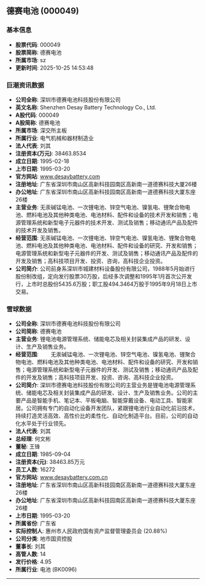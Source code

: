## 德赛电池 (000049)

### 基本信息

- **股票代码**: 000049
- **股票简称**: 德赛电池
- **所属市场**: sz
- **更新时间**: 2025-10-25 14:53:48

### 巨潮资讯数据

- **公司全称**: 深圳市德赛电池科技股份有限公司
- **英文名称**: Shenzhen Desay Battery Technology Co., Ltd.
- **A股代码**: 000049
- **A股简称**: 德赛电池
- **所属市场**: 深交所主板
- **所属行业**: 电气机械和器材制造业
- **法人代表**: 刘其
- **注册资本(万元)**: 38463.8534
- **成立日期**: 1995-02-18
- **上市日期**: 1995-03-20
- **官方网站**: www.desaybattery.com
- **注册地址**: 广东省深圳市南山区高新科技园南区高新南一道德赛科技大厦26楼
- **办公地址**: 广东省深圳市南山区高新科技园南区高新南一道德赛科技大厦东座26楼
- **主营业务**: 无汞碱锰电池、一次锂电池、锌空气电池、镍氢电、锂聚合物电池、燃料电池及其他种类电池、电池材料、配件和设备的技术开发和销售；电源管理系统和新型电子元器件的技术开发、测试及销售；移动通讯产品及配件的技术开发及销售。
- **经营范围**: 无汞碱锰电池、一次锂电池、锌空气电池、镍氢电池、锂聚合物电池、燃料电池及其他种类电池、电池材料、配件和设备的研究、开发和销售；电源管理系统和新型电子元器件的开发、测试及销售；移动通讯产品及配件的开发及销售；高科技项目开发、投资、咨询，高科技企业投资。
- **公司简介**: 公司前身系深圳市城建材料设备股份有限公司，1988年5月始进行股份制改组，定向发行股票30万股，后经多次调整和1995年1月首次公开发行，上市时总股份5435.6万股；职工股494.3464万股于1995年9月18日上市交易。

### 雪球数据

- **公司全称**: 深圳市德赛电池科技股份有限公司
- **公司简称**: 德赛电池
- **主营业务**: 锂电池电源管理系统、储能电芯及相关封装集成产品的研发、设计、生产及销售业务。
- **经营范围**: 　　无汞碱锰电池、一次锂电池、锌空气电池、镍氢电池、锂聚合物电池、燃料电池及其他种类电池、电池材料、配件和设备的研究、开发和销售；电源管理系统和新型电子元器件的开发、测试及销售；移动通讯产品及配件的开发及销售；高科技项目开发、投资、咨询、高科技企业投资。
- **公司简介**: 深圳市德赛电池科技股份有限公司的主营业务是锂电池电源管理系统、储能电芯及相关封装集成产品的研发、设计、生产及销售业务。公司的主要产品是智能手机、笔记本、平板电脑、智能穿戴设备、电动工具、智能家居。公司拥有专门的自动化设备开发团队，紧跟锂电池行业自动化前沿技术，持续打造灵活高效、高性价比的柔性化、自动化制造平台。目前，公司的自动化水平处于行业领先。
- **法人代表**: 刘其
- **总经理**: 何文彬
- **董秘**: 王锋
- **成立日期**: 1985-09-04
- **注册资本(元)**: 38463.85万元
- **员工人数**: 16272
- **官方网站**: www.desaybattery.com.cn
- **注册地址**: 广东省深圳市南山区高新科技园南区高新南一道德赛科技大厦东座26楼
- **办公地址**: 广东省深圳市南山区高新科技园南区高新南一道德赛科技大厦东座26楼
- **上市日期**: 1995-03-20
- **所属省份**: 广东省
- **实际控制人**: 惠州市人民政府国有资产监督管理委员会 (20.88%)
- **公司分类**: 地市国资控股
- **董事长**: 刘其
- **高管人数**: 14
- **发行价格**: 4.95
- **所属行业**: 电池 (BK0096)

---